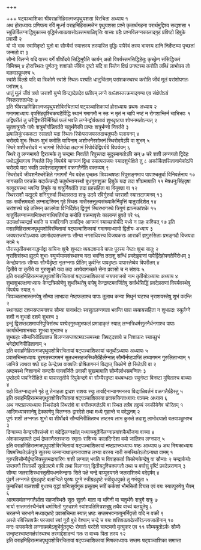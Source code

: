 +++

+++
षट्पञ्चाशिका श्रीवराहमिहिरात्मजपृथुयशसा विरचिता अध्याय १   
अथ होराध्यायः
प्रणिपत्य रविं मूर्ध्ना वराहमिहिरात्मजेन पृथुयशसा प्रश्ने
कृतार्थगहना परार्थमुद्दिश्य सद्यशसा १
च्युतिर्विलग्नाद्धिबुकाच्च
वृद्धिर्मध्यात्प्रवासोऽस्तमयान्निवृत्तिः
वाच्यः ग्रहैः प्रश्नविलग्नकालाद्गृहं प्रविष्टो हिबुके प्रवासी २   
यो यो
भावः स्वामिदृष्टो युतो वा सौम्यैर्वा स्यात्तस्य तस्यास्ति वृद्धिः
पापैरेवं तस्य भावस्य दानि निर्देष्टव्या पृच्छतां जन्मतो वा ३   
सौम्ये
विलग्ने यदि वास्य वर्गे शीर्षोदये सिद्धिमुपैति कार्यम् अतो
विपर्यस्तमसिद्धिहेतुः कृच्छ्रेण संसिद्धिकरं विमिश्रम् ४
होरास्थितः पूर्णतनुः शशांको जीवेन दृष्टो यदि वा सितेन क्षिप्रं
प्रनष्टस्य करोति लब्धिं लाभोपय तो बलवाञ्छुभश्च ५   
स्वांशे
विलग्रे यदि वा त्रिकोणे स्वांशे स्थितः पश्यति धातुचिंताम् परांशकस्थश्च
करोति जीवं मूलं परांशोपगतः परांशम् ६   
धातुं मूलं जीवं त्रयो जराशौ
युग्मे विन्द्यादेतदेव प्रतीपम् लग्ने यॐशस्तत्क्रमाद्गण्य एव
संक्षेपोऽयं विस्तरात्तत्प्रभेदः ७   
इति
श्रीवराहमिहिरात्मजपृथुयशोविरचितायां
षट्पञ्चाशिकायां होराध्यायः प्रथमः अध्याय २   
गमागमाध्यायः
वृषसिंहवृश्चिकघटैर्विद्धि स्थानं
गमागमौ न स्तः न मृतं न चापि नष्टं न रोगशान्तिर्न चाभिभवः १
तद्विपरीतं तु चरैर्द्विशरीरैर्मिश्रितं फलं भवति
लग्नेन्द्वोर्वक्तव्यं
शुभदृष्ट्या शोभनमतोऽन्यत् २   
सुतशत्रुगतैः पापैः
शत्रुर्मार्गान्निवर्तते चतुर्थगैरपि प्राप्तः
शत्रुर्भग्नो निवर्तते ३   
झषालिकुंभककटा रसातले यदा
स्थितः रिपोःपराजयस्तदाचतुष्पदैः पलायनम् ४   
चरोदये शुभः स्थितः शुभं करोति
यायिनाम् अशोभनैरशोभनं स्थिरोदयेऽपि वा शुभम् ५   
स्थिरे शशीचरोदये न चागमो
रिपोर्यदा तदागमं रिपोर्वदेद्विपर्यये विपर्ययम् ६   
स्थिरे तु लग्नमागते
द्विरात्मके तु चन्द्रमाः निवर्तते रिपुस्तदा सुदूरमागतोऽपि सन् ७
चरे शशी लग्नगतो द्विदेहः पथोऽर्द्धमागत्य निवर्तते रिपुः विपर्यये
चागमनं द्विधा स्यात्पराजयः स्यादशुभेक्षिते तु ८
अर्कार्किज्ञसितानामेकोऽपि चरोदये यदा भवति
प्रवदेत्तदाशुगमनं वक्रगतैर्नेति वक्तव्यम् ९   
स्थिरोदये
जीवशनैश्चरेक्षिते गमागमौ नैव वदेत्त पृच्छतः
त्रिपञ्चषष्ठा रिपुसङ्गमाय पापाश्चतुर्था
विनिवर्तनाय १०   
नागच्छति परचक्रे यदार्कचन्द्रौ
चतुर्थभवनस्थौ बुधगुरुशुक्रा हिबुके यदा तदा शीघ्रमायाति ११
मेषधनुःसिंहवृषा यत्युदयस्था भवन्ति हिबुके वा शत्रुर्निवर्तति
तदा ग्रहसहिता वा वियुक्ता वा १२   
स्थिरराशौ यद्युदये शनिगुरुर्वा
स्थितस्तदा शत्रुः उदये रविर्गुरुर्वा चरराशौ स्यात्तदागमनम्
१३   
ग्रहः सर्वोत्तमबलो लग्नाद्यस्मिन् गृहे स्थितः
मासैस्तत्तुल्यसंख्याकैर्निवृत्तिं
यातुरादिशेत् १४   
चरांशस्थे ग्रहे तस्मिन् कालमेवा विनिर्दिशेत् द्विगुणं
स्थिरभागस्थे त्रिगुणं ह्यात्मकांशके १५
यातुर्विलग्नाज्जामित्रभवनाधिपतिर्यदा
करोति वक्रमावृत्तेः कालान्तं ब्रुवते परे १६   
उदयर्क्षाच्चन्द्रर्क्षं भवति
च यावद्दिनानि तावद्भिः आगमनं स्याच्छत्रोर्यदि मध्ये न ग्रहः कश्चित् १७
इति वराहमिहिरात्मजपृथुयशोविरचितायां षट्पञ्चाशिकायां गमागमाध्यायो
द्वितीयः अध्याय ३   
जयपराजयोऽध्यायः दशमोदयसप्तमगाः सौम्या
नगराधिपस्य विजयकराः आरार्की ज्ञगुरुसिताः प्रभङ्गदौ
विजयदा नवमे १   
पौरास्तृतीयभवनाद्धर्माद्वा यायिनः शुभैः शुभदाः
व्ययदशमाये पापाः पुरस्य नेष्टाः शुभा यातुः २   
नृराशिसंस्था
ह्युदये शुभाः स्युर्व्ययायसंस्थाश्च यदा भवन्ति तदाशु
सन्धिं प्रवदेन्नृपाणां पापैर्द्विदेहोपगतैर्विरोधम् ३
केन्द्रोपगताः सौम्याः सौम्यैर्दृष्टा नृलग्नगाः प्रीतिम्
कुर्वन्ति पापदृष्टाः पापास्तेष्वेव विपरीतम् ४   
द्वितीये वा तृतीये वा
गुरुशुक्रौ यदा तदा अश्वेवागच्छते सेना प्रवासो च न संशयः ५   
इति
वराहमिहिरात्मजपृथुयशोविरचितायां षट्पञ्चाशिकायां जयपराजयो नाम
तृतीयोऽध्यायः अध्याय ४   
शुभाशुभलक्षणाध्यायः केन्द्रत्रिकोणेषु
शुभस्थितेषु पापेषु केन्द्राष्टमवर्जितेषु सर्वार्थसिद्धिं
प्रवदेन्नराणां विपर्यवस्थेषु विपर्ययः स्यात् १   
त्रिपञ्चलाभास्तमयेषु
सौम्या लाभप्रदा नेष्टफलाश्च पापाः तुलाथ कन्या मिथुनं घटश्च
नृराशयस्तेषु शुभं वदन्ति २   
स्थानप्रदा दशमसप्तमगाश्च सौम्या
पानार्थदाः स्वसुतलग्नगता भवन्ति पापा व्ययायसहिता न शुभप्रदाः
स्युर्लग्ने शशी न शुभदो दशमे शुभश्च ३   
इन्दुं द्विसप्तदशमायरिपुत्रिसंस्थ
पश्येद्गुरुःशुभफलं प्रमादाकृतं स्यात् लग्नत्रिधर्मसुतनैर्धनगाश्च पापाः
कार्यार्थनाशभयदाः शुभदा शुभाश्च ४   
शुभग्रहाः सौम्यनिरोक्षिताश्च
विलग्नसप्ताष्टमपञ्चमस्थाः त्रिषट्दशाये च निशाकरः
स्याच्छुभं भवेद्रोगनिपीडितानाम् ५   
इति
वराहमिहिरात्मजपृथुयशोविरचितायां
षट्पञ्चाशिकायां चतुर्थोऽध्यायः अध्यायः ५   
प्रवासचिन्ताध्यायः
दूरगतस्यागमनं सुतधनसहजस्थितैर्ग्रहैर्लग्नात्
सौम्यैर्नष्टप्राप्तिं लघ्वागमन गुरुलिताभ्याम् १   
जामित्रे त्वथवा
षष्ठे ग्रहः केन्द्रेऽथ वाक्पतिः प्रोषितागमनं विद्यात् त्रिकोणे
ज्ञे सितेऽपि वा २   
अष्टमस्थे निशानाथे कण्टकै पायवर्जितैः प्रवासी
सुखमायाति सौम्यैर्लाभसमन्वितः ३   
पृष्ठोदये
पापनिरीक्षिते वा पापास्तृतीये रिपुकेन्द्रगे वा
सौम्यैरदृष्टा वधबन्धदाः स्युर्नष्टा विनष्टा मुषिताश्च वाच्याः ४   
ग्रहो
विलग्नाद्यतमे गृहे तु तेनाहता द्वादश राशयः स्युः
तावद्दिनान्यागमनस्य विद्यान्निवर्तनं
वक्रगतैर्ग्रहैस्तु ५   
इति वराहमिहिरात्मजपृथुयशोविरचितायां षट्पञ्चाशिकायां
प्रवासचिन्ताध्यायः पञ्चमः अध्याय ६   
अथ नष्टप्राप्त्यध्यायः स्थिरोदये
स्थिरांशे वा वर्गोत्तमगतेऽपि वा स्थित तत्रैव तद्द्रव्यं
स्वकीयेनैव चोरितम् १   
आदिमध्यावसानेषु द्रेक्काणेषु विलग्नतः
द्वारदेशे तथा मध्ये गृहान्ते च वदेद्धनम् २   
पूर्णः शशी लग्नगतः शुभो वा
शीर्षोदये सौम्यनिरीक्षितश्च तष्टस्य लाभ कुरुते तदाशु लाभोदयातो
बलवाञ्छुभश्च ३   
दिग्वाच्या केन्द्रगतैरसंभवे वा
वदेद्विलग्नर्क्षात्
मध्याच्च्युतैर्विलग्नान्नवांशकैर्योजना
वाच्या ४   
अंशकाज्ज्ञायते द्रव्यं द्रेष्काणैस्तस्कराः स्मृताः
राशिभ्यः कालदिग्देशा वयो जातिश्च लग्नपात् ५   
इति
वराहमिहिरात्मजपृथुयशोविरचितायां
षट्पञ्चाशिकायां नष्टप्राप्त्यध्यायः षष्ठः आध्याय ७
अथ मिश्रकाध्यायः विषमस्थितेऽर्कपुत्रे सुतस्य जन्मान्यथाङ्गनायाश्च लभ्या
वरस्य नारी समस्थितेऽतोऽन्यथा वामम् १
गुरुरविसौम्यैर्दृष्टस्त्रिसुतमदायारिगः
शशी लग्नात् भवति च विवाहकर्ता त्रिकोणकेन्द्रेषु वा सौम्याः २
चन्द्रार्कयोः सप्तमगौ सितार्की सुखेऽष्टमे वापि
तथा विलग्नात् द्वितीयदुश्चिक्यगतौ तथा च वर्षासु वृष्टिं
प्रवदेन्नराणाम् ३   
सौम्या
जलराशिस्थास्तृतीयधनकेन्द्रगाः
सिते पक्षे चन्द्रे वाप्युदयगते जलराशिस्थे वदेद्वर्षम् ४   
पुंवर्गे लग्नगते
पुंग्रहदृष्टे बलान्विते पुरुषः युग्मे स्त्रीग्रहदृष्टे स्त्रीबुधयुक्ते
तु गर्भयुता ५   
कुमारिकां बालशशी बुधश्च वृद्धां शनिःसूर्यगुरू
प्रसूताम् स्त्रीं कर्कशां भौमसितौ विघत्त एवं वयः
स्यात्पुरुषेषु चैवम् ६   
आत्मसमंलग्नगतैर्भ्राता सहजस्थितैः
सुतः सुतगैः माता वा भगिनी वा चतुर्थगैः शत्रुगै शत्रुः ७   
भार्या
सप्तमसंस्थैर्नवमे धर्माश्रितो गुरुदशमे स्वांशपतिमित्रशत्रुषु तथैव
वाच्यं बलयुतेषु ८   
चरलग्ने चरभागे मध्याद्भ्रष्टे प्रवासचिन्ता
स्यात् भ्रष्टः सप्तमभवनात्पुनर्निवृत्तो यदि न वक्री ९   
अस्ते
रविसितवक्रैः परजायां स्वां गुरौ बुधे वेश्याम् चन्द्रे च वयः
शशिवत्प्रवदेत्सौरेऽन्त्यजातीनाम् १०   
मन्दः पापसमेतो
लग्नान्नवमेऽशुभैर्युतदृष्टः रोगार्तः परदेशे चाष्टमगो मृत्युकर एव ११
सौम्ययुतोऽर्कः सौम्यैः सन्दृष्टश्चाष्टमर्क्षसंस्थश्च
तस्माद्देशादन्यं गतः स वाच्यः पिता तस्य १२   
इति
वराहमिहिरात्मजपृथुयशोविरचितायां षट्पञ्चाशिकायां
मिश्रकाध्यायः सप्तमः षट्पञ्चाशिका समाप्ता
